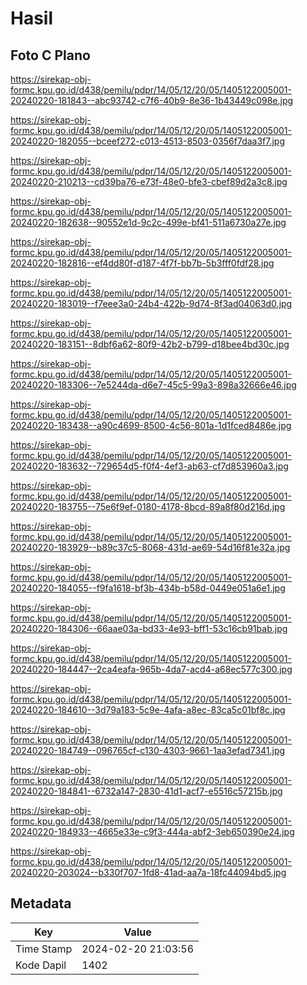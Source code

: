 # Hasil

## Foto C Plano

https://sirekap-obj-formc.kpu.go.id/d438/pemilu/pdpr/14/05/12/20/05/1405122005001-20240220-181843--abc93742-c7f6-40b9-8e36-1b43449c098e.jpg

https://sirekap-obj-formc.kpu.go.id/d438/pemilu/pdpr/14/05/12/20/05/1405122005001-20240220-182055--bceef272-c013-4513-8503-0356f7daa3f7.jpg

https://sirekap-obj-formc.kpu.go.id/d438/pemilu/pdpr/14/05/12/20/05/1405122005001-20240220-210213--cd39ba76-e73f-48e0-bfe3-cbef89d2a3c8.jpg

https://sirekap-obj-formc.kpu.go.id/d438/pemilu/pdpr/14/05/12/20/05/1405122005001-20240220-182638--90552e1d-9c2c-499e-bf41-511a6730a27e.jpg

https://sirekap-obj-formc.kpu.go.id/d438/pemilu/pdpr/14/05/12/20/05/1405122005001-20240220-182816--ef4dd80f-d187-4f7f-bb7b-5b3fff0fdf28.jpg

https://sirekap-obj-formc.kpu.go.id/d438/pemilu/pdpr/14/05/12/20/05/1405122005001-20240220-183019--f7eee3a0-24b4-422b-9d74-8f3ad04063d0.jpg

https://sirekap-obj-formc.kpu.go.id/d438/pemilu/pdpr/14/05/12/20/05/1405122005001-20240220-183151--8dbf6a62-80f9-42b2-b799-d18bee4bd30c.jpg

https://sirekap-obj-formc.kpu.go.id/d438/pemilu/pdpr/14/05/12/20/05/1405122005001-20240220-183306--7e5244da-d6e7-45c5-99a3-898a32666e46.jpg

https://sirekap-obj-formc.kpu.go.id/d438/pemilu/pdpr/14/05/12/20/05/1405122005001-20240220-183438--a90c4699-8500-4c56-801a-1d1fced8486e.jpg

https://sirekap-obj-formc.kpu.go.id/d438/pemilu/pdpr/14/05/12/20/05/1405122005001-20240220-183632--729654d5-f0f4-4ef3-ab63-cf7d853960a3.jpg

https://sirekap-obj-formc.kpu.go.id/d438/pemilu/pdpr/14/05/12/20/05/1405122005001-20240220-183755--75e6f9ef-0180-4178-8bcd-89a8f80d216d.jpg

https://sirekap-obj-formc.kpu.go.id/d438/pemilu/pdpr/14/05/12/20/05/1405122005001-20240220-183929--b89c37c5-8068-431d-ae69-54d16f81e32a.jpg

https://sirekap-obj-formc.kpu.go.id/d438/pemilu/pdpr/14/05/12/20/05/1405122005001-20240220-184055--f9fa1618-bf3b-434b-b58d-0449e051a6e1.jpg

https://sirekap-obj-formc.kpu.go.id/d438/pemilu/pdpr/14/05/12/20/05/1405122005001-20240220-184306--66aae03a-bd33-4e93-bff1-53c16cb91bab.jpg

https://sirekap-obj-formc.kpu.go.id/d438/pemilu/pdpr/14/05/12/20/05/1405122005001-20240220-184447--2ca4eafa-965b-4da7-acd4-a68ec577c300.jpg

https://sirekap-obj-formc.kpu.go.id/d438/pemilu/pdpr/14/05/12/20/05/1405122005001-20240220-184610--3d79a183-5c9e-4afa-a8ec-83ca5c01bf8c.jpg

https://sirekap-obj-formc.kpu.go.id/d438/pemilu/pdpr/14/05/12/20/05/1405122005001-20240220-184749--096765cf-c130-4303-9661-1aa3efad7341.jpg

https://sirekap-obj-formc.kpu.go.id/d438/pemilu/pdpr/14/05/12/20/05/1405122005001-20240220-184841--6732a147-2830-41d1-acf7-e5516c57215b.jpg

https://sirekap-obj-formc.kpu.go.id/d438/pemilu/pdpr/14/05/12/20/05/1405122005001-20240220-184933--4665e33e-c9f3-444a-abf2-3eb650390e24.jpg

https://sirekap-obj-formc.kpu.go.id/d438/pemilu/pdpr/14/05/12/20/05/1405122005001-20240220-203024--b330f707-1fd8-41ad-aa7a-18fc44094bd5.jpg


## Metadata

| Key        | Value               |
| ---------- | ------------------- |
| Time Stamp | 2024-02-20 21:03:56 |
| Kode Dapil | 1402                |



